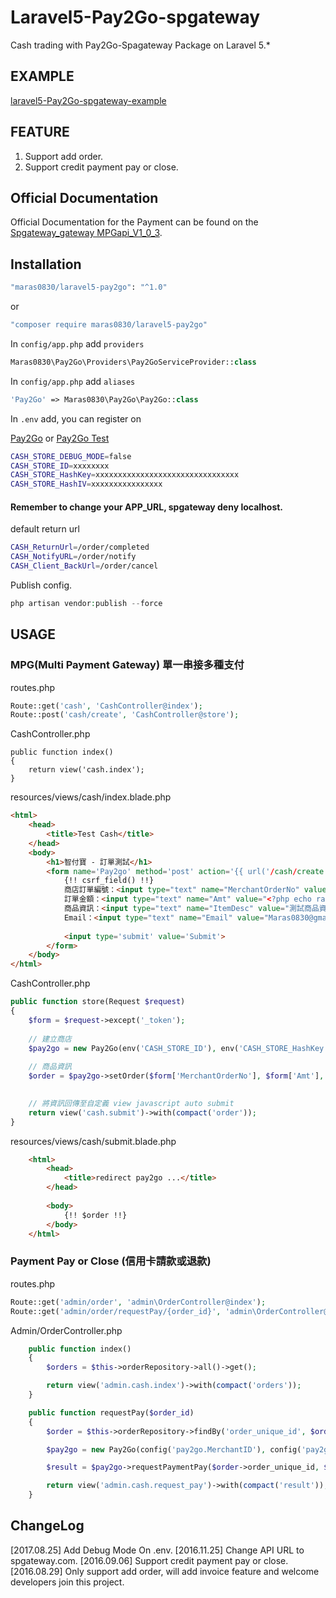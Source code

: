 # Laravel5-Pay2Go-spgateway

Cash trading with Pay2Go-Spagateway Package on Laravel 5.*

## EXAMPLE
[laravel5-Pay2Go-spgateway-example](https://github.com/Maras0830/laravel5-Pay2Go-spgateway-example)

## FEATURE
1. Support add order.
2. Support credit payment pay or close.

## Official Documentation

Official Documentation for the Payment can be found on the [Spgateway_gateway MPGapi_V1_0_3](https://www.spgateway.com/dw_files/info_api/spgateway_gateway_MPGapi_V1_0_3.pdf).


## Installation

```bash
"maras0830/laravel5-pay2go": "^1.0"
```

or

```bash
"composer require maras0830/laravel5-pay2go"
```

In ```config/app.php``` add ```providers```
```php
Maras0830\Pay2Go\Providers\Pay2GoServiceProvider::class
```
In ```config/app.php``` add ```aliases```  
```php
'Pay2Go' => Maras0830\Pay2Go\Pay2Go::class
```

In ```.env``` add, you can register on  

[Pay2Go](https://www.spgateway.com/) or 
[Pay2Go Test](https://cwww.spgateway.com/)    


```bash
CASH_STORE_DEBUG_MODE=false
CASH_STORE_ID=xxxxxxxx
CASH_STORE_HashKey=xxxxxxxxxxxxxxxxxxxxxxxxxxxxxxxx
CASH_STORE_HashIV=xxxxxxxxxxxxxxxx
```

#### Remember to change your APP_URL, spgateway deny localhost.

default return url
```bash
CASH_ReturnUrl=/order/completed
CASH_NotifyURL=/order/notify
CASH_Client_BackUrl=/order/cancel
```

Publish config.
```php
php artisan vendor:publish --force
```

## USAGE
### MPG(Multi Payment Gateway) 單一串接多種支付 ###
routes.php
```php
Route::get('cash', 'CashController@index');
Route::post('cash/create', 'CashController@store');
```

CashController.php
```
public function index()
{
    return view('cash.index');
}
```

resources/views/cash/index.blade.php
```html
<html>
    <head>
        <title>Test Cash</title>
    </head>
    <body>
        <h1>智付寶 - 訂單測試</h1>
        <form name='Pay2go' method='post' action='{{ url('/cash/create') }}'>
            {!! csrf_field() !!}
            商店訂單編號：<input type="text" name="MerchantOrderNo" value="<?php echo "20160825" . random_int(1000,9999) ?>"/> <br/>
            訂單金額：<input type="text" name="Amt" value="<?php echo random_int(0,9999) ?>"> <br/>
            商品資訊：<input type="text" name="ItemDesc" value="測試商品資訊敘述"> <br/>
            Email：<input type="text" name="Email" value="Maras0830@gmail.com"> <br/>
    
            <input type='submit' value='Submit'>
        </form>
    </body>
</html>

````

CashController.php
```php
public function store(Request $request)
{
    $form = $request->except('_token');
    
    // 建立商店
    $pay2go = new Pay2Go(env('CASH_STORE_ID'), env('CASH_STORE_HashKey'), env('CASH_STORE_HashIV'));
    
    // 商品資訊
    $order = $pay2go->setOrder($form['MerchantOrderNo'], $form['Amt'], $form['ItemDesc'], $form['Email'])->submitOrder();  
    

    // 將資訊回傳至自定義 view javascript auto submit
    return view('cash.submit')->with(compact('order'));
}
```

resources/views/cash/submit.blade.php
```html
    <html>
        <head>
            <title>redirect pay2go ...</title>
        </head>
    
        <body>
            {!! $order !!}
        </body>
    </html>
```
### Payment Pay or Close (信用卡請款或退款) ###

routes.php
```php
Route::get('admin/order', 'admin\OrderController@index');
Route::get('admin/order/requestPay/{order_id}', 'admin\OrderController@requestPay');
```

Admin/OrderController.php
```php
    public function index()
    {
        $orders = $this->orderRepository->all()->get();

        return view('admin.cash.index')->with(compact('orders'));
    }
```

```php
    public function requestPay($order_id)
    {
        $order = $this->orderRepository->findBy('order_unique_id', $order_id);

        $pay2go = new Pay2Go(config('pay2go.MerchantID'), config('pay2go.HashKey'), config('pay2go.HashIV'));

        $result = $pay2go->requestPaymentPay($order->order_unique_id, $order->amt);

        return view('admin.cash.request_pay')->with(compact('result'));
    }
```

## ChangeLog
[2017.08.25] Add Debug Mode On .env.
[2016.11.25] Change API URL to spgateway.com.
[2016.09.06] Support credit payment pay or close.   
[2016.08.29] Only support add order, will add invoice feature and welcome developers join this project.
##
